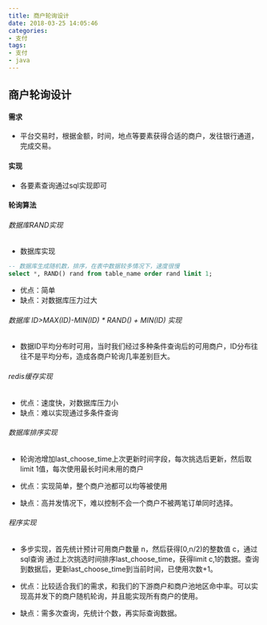 ```yaml
---
title: 商户轮询设计
date: 2018-03-25 14:05:46
categories: 
- 支付
tags:
- 支付
- java
---
```


## 商户轮询设计

#### 需求

- 平台交易时，根据金额，时间，地点等要素获得合适的商户，发往银行通道，完成交易。

#### 实现

- 各要素查询通过sql实现即可

#### 轮询算法

###### 数据库RAND实现
- 数据库实现
```sql
-- 数据库生成随机数，排序，在表中数据较多情况下，速度很慢
select *, RAND() rand from table_name order rand limit 1;
```

- 优点：简单
- 缺点：对数据库压力过大

###### 数据库 ID>MAX(ID)-MIN(ID) * RAND() + MIN(ID) 实现

- 数据ID平均分布时可用，当时我们经过多种条件查询后的可用商户，ID分布往往不是平均分布，造成各商户轮询几率差别巨大。


###### redis缓存实现

- 优点：速度快，对数据库压力小
- 缺点：难以实现通过多条件查询


###### 数据库排序实现

-  轮询池增加last_choose_time上次更新时间字段，每次挑选后更新，然后取limit 1值，每次使用最长时间未用的商户

- 优点：实现简单，整个商户池都可以均等被使用

- 缺点：高并发情况下，难以控制不会一个商户不被两笔订单同时选择。

###### 程序实现

- 多步实现，首先统计预计可用商户数量 n，然后获得[0,n/2)的整数值 c，通过sql查询 通过上次挑选时间排序last_choose_time，获得limit c,1的数据。查询到数据后，更新last_choose_time到当前时间，已使用次数+1。

- 优点：比较适合我们的需求，和我们的下游商户和商户池地区命中率。可以实现高并发下的商户随机轮询，并且能实现所有商户的使用。
- 缺点：需多次查询，先统计个数，再实际查询数据。

